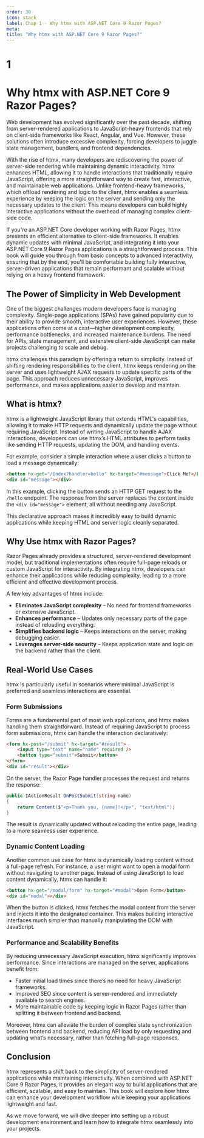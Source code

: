 ```yaml
---
order: 30
icon: stack
label: Chap 1 - Why htmx with ASP.NET Core 9 Razor Pages?
meta:
title: "Why htmx with ASP.NET Core 9 Razor Pages?"
---
```

# 1

# Why htmx with ASP.NET Core 9 Razor Pages?

Web development has evolved significantly over the past decade, shifting from server-rendered applications to JavaScript-heavy frontends that rely on client-side frameworks like React, Angular, and Vue. However, these solutions often introduce excessive complexity, forcing developers to juggle state management, bundlers, and frontend dependencies.

With the rise of htmx, many developers are rediscovering the power of server-side rendering while maintaining dynamic interactivity. htmx enhances HTML, allowing it to handle interactions that traditionally require JavaScript, offering a more straightforward way to create fast, interactive, and maintainable web applications. Unlike frontend-heavy frameworks, which offload rendering and logic to the client, htmx enables a seamless experience by keeping the logic on the server and sending only the necessary updates to the client. This means developers can build highly interactive applications without the overhead of managing complex client-side code.

If you're an ASP.NET Core developer working with Razor Pages, htmx presents an efficient alternative to client-side frameworks. It enables dynamic updates with minimal JavaScript, and integrating it into your ASP.NET Core 9 Razor Pages applications is a straightforward process. This book will guide you through from basic concepts to advanced interactivity, ensuring that by the end, you'll be comfortable building fully interactive, server-driven applications that remain performant and scalable without relying on a heavy frontend framework.

## The Power of Simplicity in Web Development

One of the biggest challenges modern developers face is managing complexity. Single-page applications (SPAs) have gained popularity due to their ability to provide smooth, interactive user experiences. However, these applications often come at a cost—higher development complexity, performance bottlenecks, and increased maintenance burdens. The need for APIs, state management, and extensive client-side JavaScript can make projects challenging to scale and debug.

htmx challenges this paradigm by offering a return to simplicity. Instead of shifting rendering responsibilities to the client, htmx keeps rendering on the server and uses lightweight AJAX requests to update specific parts of the page. This approach reduces unnecessary JavaScript, improves performance, and makes applications easier to develop and maintain.

## What is htmx?

htmx is a lightweight JavaScript library that extends HTML's capabilities, allowing it to make HTTP requests and dynamically update the page without requiring JavaScript. Instead of writing JavaScript to handle AJAX interactions, developers can use htmx’s HTML attributes to perform tasks like sending HTTP requests, updating the DOM, and handling events.

For example, consider a simple interaction where a user clicks a button to load a message dynamically:

```HTML
<button hx-get="/Index?handler=hello" hx-target="#message">Click Me!</button>
<div id="message"></div>
```

In this example, clicking the button sends an HTTP GET request to the `/hello` endpoint. The response from the server replaces the content inside the `<div id="message">` element, all without needing any JavaScript.

This declarative approach makes it incredibly easy to build dynamic applications while keeping HTML and server logic cleanly separated.

## Why Use htmx with Razor Pages?

Razor Pages already provides a structured, server-rendered development model, but traditional implementations often require full-page reloads or custom JavaScript for interactivity. By integrating htmx, developers can enhance their applications while reducing complexity, leading to a more efficient and effective development process.

A few key advantages of htmx include:
* **Eliminates JavaScript complexity** – No need for frontend frameworks or extensive JavaScript.
* **Enhances performance** – Updates only necessary parts of the page instead of reloading everything.
* **Simplifies backend logic** – Keeps interactions on the server, making debugging easier.
* **Leverages server-side security** – Keeps application state and logic on the backend rather than the client.

## Real-World Use Cases

htmx is particularly useful in scenarios where minimal JavaScript is preferred and seamless interactions are essential.

### Form Submissions

Forms are a fundamental part of most web applications, and htmx makes handling them straightforward. Instead of requiring JavaScript to process form submissions, htmx can handle the interaction declaratively:

```HTML
<form hx-post="/submit" hx-target="#result">
    <input type="text" name="name" required />
    <button type="submit">Submit</button>
</form>
<div id="result"></div>
```

On the server, the Razor Page handler processes the request and returns the response:

```C#
public IActionResult OnPostSubmit(string name)
{
    return Content($"<p>Thank you, {name}!</p>", "text/html");
}
```

The result is dynamically updated without reloading the entire page, leading to a more seamless user experience.

### Dynamic Content Loading

Another common use case for htmx is dynamically loading content without a full-page refresh. For instance, a user might want to open a modal form without navigating to another page. Instead of using JavaScript to load content dynamically, htmx can handle it:

```HTML
<button hx-get="/modal/form" hx-target="#modal">Open Form</button>
<div id="modal"></div>
```

When the button is clicked, htmx fetches the modal content from the server and injects it into the designated container. This makes building interactive interfaces much simpler than manually manipulating the DOM with JavaScript.

### Performance and Scalability Benefits

By reducing unnecessary JavaScript execution, htmx significantly improves performance. Since interactions are managed on the server, applications benefit from:

* Faster initial load times since there’s no need for heavy JavaScript frameworks.
* Improved SEO since content is server-rendered and immediately available to search engines.
* More maintainable code by keeping logic in Razor Pages rather than splitting it between frontend and backend.

Moreover, htmx can alleviate the burden of complex state synchronization between frontend and backend, reducing API load by only requesting and updating what’s necessary, rather than fetching full-page responses.

## Conclusion

htmx represents a shift back to the simplicity of server-rendered applications while maintaining interactivity. When combined with ASP.NET Core 9 Razor Pages, it provides an elegant way to build applications that are efficient, scalable, and easy to maintain. This book will explore how htmx can enhance your development workflow while keeping your applications lightweight and fast.

As we move forward, we will dive deeper into setting up a robust development environment and learn how to integrate htmx seamlessly into your projects.



